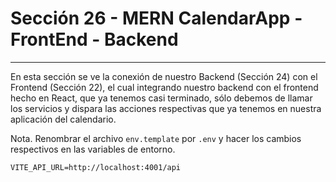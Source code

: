 # Sección 26 - MERN CalendarApp - FrontEnd - Backend
___

En esta sección se ve la conexión de nuestro Backend (Sección 24) con el Frontend (Sección 22), el cual integrando nuestro backend con el frontend hecho en React, que ya tenemos casi terminado, sólo debemos de llamar los servicios y dispara las acciones respectivas que ya tenemos en nuestra aplicación del calendario.

Nota. Renombrar el archivo `env.template` por `.env` y hacer los cambios respectivos en las variables de entorno.

    VITE_API_URL=http://localhost:4001/api
